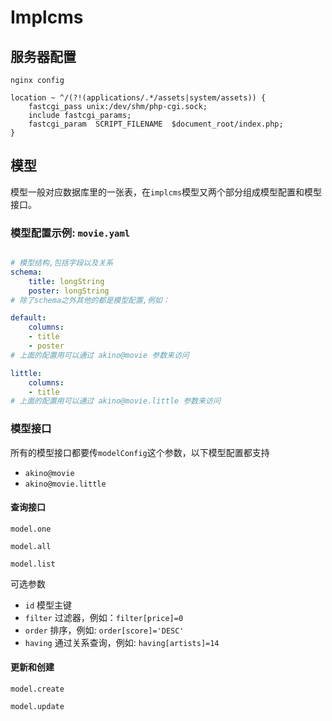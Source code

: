 # Implcms

## 服务器配置
```
nginx config

location ~ ^/(?!(applications/.*/assets|system/assets)) {
    fastcgi_pass unix:/dev/shm/php-cgi.sock;
    include fastcgi_params;
    fastcgi_param  SCRIPT_FILENAME  $document_root/index.php;
}
```

## 模型

模型一般对应数据库里的一张表，在`implcms`模型又两个部分组成模型配置和模型接口。

### 模型配置示例: `movie.yaml`

```yaml

# 模型结构,包括字段以及关系
schema:
    title: longString
    poster: longString
# 除了schema之外其他的都是模型配置,例如：

default:
    columns:
    - title
    - poster
# 上面的配置用可以通过 akino@movie 参数来访问

little:
    columns:
    - title
# 上面的配置用可以通过 akino@movie.little 参数来访问
```

### 模型接口

所有的模型接口都要传`modelConfig`这个参数，以下模型配置都支持

- `akino@movie`
- `akino@movie.little`

#### 查询接口
```
model.one

model.all

model.list
```
可选参数
- `id` 模型主键
- `filter` 过滤器，例如：`filter[price]=0`
- `order` 排序，例如: `order[score]='DESC'`
- `having` 通过关系查询，例如: `having[artists]=14`

#### 更新和创建

```
model.create

model.update

```
